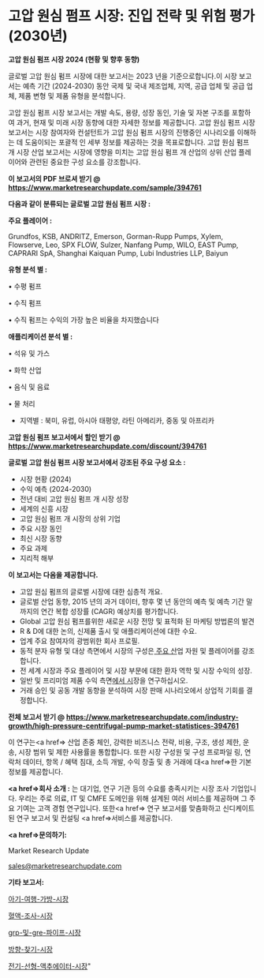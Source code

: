 # 고압 원심 펌프 시장: 진입 전략 및 위험 평가(2030년)

<strong>고압 원심 펌프 시장 2024 (현황 및 향후 동향)</strong>

글로벌 고압 원심 펌프 시장에 대한 보고서는 2023 년을 기준으로합니다.이 시장 보고서는 예측 기간 (2024-2030) 동안 국제 및 국내 제조업체, 지역, 공급 업체 및 공급 업체, 제품 변형 및 제품 유형을 분석합니다.

고압 원심 펌프 시장 보고서는 개발 속도, 용량, 성장 동인, 기술 및 자본 구조를 포함하여 과거, 현재 및 미래 시장 동향에 대한 자세한 정보를 제공합니다. 고압 원심 펌프 시장 보고서는 시장 참여자와 컨설턴트가 고압 원심 펌프 시장의 진행중인 시나리오를 이해하는 데 도움이되는 포괄적 인 세부 정보를 제공하는 것을 목표로합니다. 고압 원심 펌프 개 시장 산업 보고서는 시장에 영향을 미치는 고압 원심 펌프 개 산업의 상위 산업 플레이어와 관련된 중요한 구성 요소를 강조합니다.



<strong>이 보고서의 PDF 브로셔 받기 @ <a href=https://www.marketresearchupdate.com/sample/394761>https://www.marketresearchupdate.com/sample/394761</a></strong>



<strong>다음과 같이 분류되는 글로벌 고압 원심 펌프 시장 :</strong>



<strong>주요 플레이어 :</strong>

Grundfos, KSB, ANDRITZ, Emerson, Gorman-Rupp Pumps, Xylem, Flowserve, Leo, SPX FLOW, Sulzer, Nanfang Pump, WILO, EAST Pump, CAPRARI SpA, Shanghai Kaiquan Pump, Lubi Industries LLP, Baiyun



<strong>유형 분석 별 :</strong>

• 수평 펌프

• 수직 펌프

• 수직 펌프는 수익의 가장 높은 비율을 차지했습니다



<strong>애플리케이션 분석 별 :</strong>

• 석유 및 가스

• 화학 산업

• 음식 및 음료

• 물 처리

<ul>
  <li>지역별 : 북미, 유럽, 아시아 태평양, 라틴 아메리카, 중동 및 아프리카</li>
</ul>


<strong>고압 원심 펌프 보고서에서 할인 받기 @ <a href=https://www.marketresearchupdate.com/discount/394761>https://www.marketresearchupdate.com/discount/394761</a></strong>



<strong>글로벌 고압 원심 펌프 시장 보고서에서 강조된 주요 구성 요소 :</strong>
<ul>
  <li>시장 현황 (2024)</li>
  <li>수익 예측 (2024-2030)</li>
  <li>전년 대비 고압 원심 펌프 개 시장 성장</li>
  <li>세계의 신흥 시장</li>
  <li>고압 원심 펌프 개 시장의 상위 기업</li>
  <li>주요 시장 동인</li>
  <li>최신 시장 동향</li>
  <li>주요 과제</li>
  <li>지리적 해부</li>
</ul>


<strong>이 보고서는 다음을 제공합니다.</strong>
<ul>
  <li>고압 원심 펌프의 글로벌 시장에 대한 심층적 개요.</li>
  <li>글로벌 산업 동향, 2015 년의 과거 데이터, 향후 몇 년 동안의 예측 및 예측 기간 말까지의 연간 복합 성장률 (CAGR) 예상치를 평가합니다.</li>
  <li>Global 고압 원심 펌프를위한 새로운 시장 전망 및 표적화 된 마케팅 방법론의 발견</li>
  <li>R &amp; D에 대한 논의, 신제품 출시 및 애플리케이션에 대한 수요.</li>
  <li>업계 주요 참여자의 광범위한 회사 프로필.</li>
  <li>동적 분자 유형 및 대상 측면에서 시장의 구성은<a href=> 주요 산</a>업 자원 및 플레이어를 강조합니다.</li>
  <li>전 세계 시장과 주요 플레이어 및 시장 부문에 대한 환자 역학 및 시장 수익의 성장.</li>
  <li>일반 및 프리미엄 제품 수익 측면<a href=>에서 시</a>장을 연구하십시오.</li>
  <li>거래 승인 및 공동 개발 동향을 분석하여 시장 판매 시나리오에서 상업적 기회를 결정합니다.</li>
</ul>



<strong>전체 보고서 받기 @ <a href=https://www.marketresearchupdate.com/industry-growth/high-pressure-centrifugal-pump-market-statistices-394761>https://www.marketresearchupdate.com/industry-growth/high-pressure-centrifugal-pump-market-statistices-394761</a></strong>

이 연구는<a href=> 산업 존중</a> 체인, 강력한 비즈니스 전략, 비용, 구조, 생성 제한, 운송, 시장 범위 및 제한 사용률을 통합합니다. 또한 시장 구성원 및 구성 프로파일 링, 연락처 데이터, 항목 / 혜택 침대, 소득 개발, 수익 창출 및 총 거래에 대<a href=>한 기본 </a>정보를 제공합니다.



<strong><a href=>회사 소</a>개 :</strong>
는 대기업, 연구 기관 등의 수요를 충족시키는 시장 조사 기업입니다. 우리는 주로 의료, IT 및 CMFE 도메인을 위해 설계된 여러 서비스를 제공하며 그 주요 기여는 고객 경험 연구입니다. 또한<a href=> 연구 보</a>고서를 맞춤화하고 신디케이트 된 연구 보고서 및 컨설팅 <a href=>서비스</a>를 제공합니다.



<strong><a href=>문의하기:</a></strong>

Market Research Update

sales@marketresearchupdate.com



<strong>기타 보고서:</strong>

<a href=https://www.linkedin.com/pulse/아기-여행-가방-시장-동향-및-성장-전망-analytics-alchemy-360-analysis/>아기-여행-가방-시장</a>

<a href=https://www.linkedin.com/pulse/혈액-조사-시장-진입-전략-및-위험-평가2029년-isdailynews-nj8ff/>혈액-조사-시장</a>

<a href=https://www.linkedin.com/pulse/grp-및-gre-파이프-시장-진입-전략-위험-평가2029년-w037f/>grp-및-gre-파이프-시장</a>

<a href=https://www.linkedin.com/pulse/방향-찾기-시장-경쟁-분석-및-성장-잠재력-2030-consumer-connection-chronicles-24--3mkef/>방향-찾기-시장</a>

<a href=https://www.linkedin.com/pulse/전기-선형-액추에이터-시장-진입-전략-및-위험-평가2029년-3v4ef/>전기-선형-액추에이터-시장</a>"
